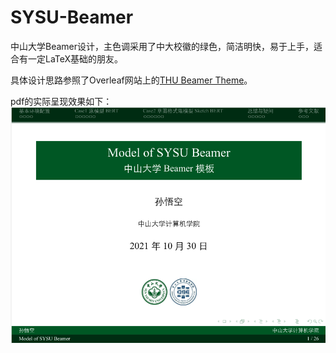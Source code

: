 # SYSU-Beamer

中山大学Beamer设计，主色调采用了中大校徽的绿色，简洁明快，易于上手，适合有一定LaTeX基础的朋友。

具体设计思路参照了Overleaf网站上的[THU Beamer Theme](https://www.overleaf.com/latex/templates/thu-beamer-theme/vwnqmzndvwyb)。

pdf的实际呈现效果如下：
![pdf呈现效果](./pic/pdfview.png)
